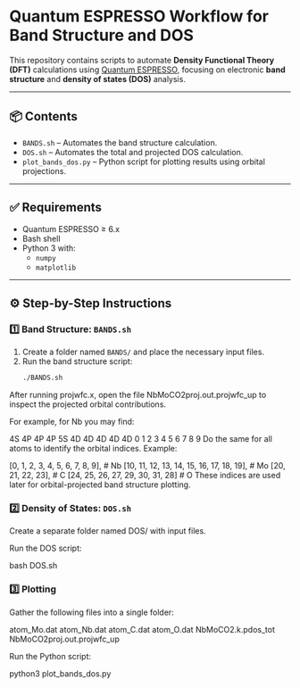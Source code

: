 # Quantum ESPRESSO Workflow for Band Structure and DOS

This repository contains scripts to automate **Density Functional Theory (DFT)** calculations using [Quantum ESPRESSO](https://www.quantum-espresso.org/), focusing on electronic **band structure** and **density of states (DOS)** analysis.

---

## 📦 Contents

- `BANDS.sh` – Automates the band structure calculation.
- `DOS.sh` – Automates the total and projected DOS calculation.
- `plot_bands_dos.py` – Python script for plotting results using orbital projections.

---

## ✅ Requirements

- Quantum ESPRESSO ≥ 6.x  
- Bash shell  
- Python 3 with:
  - `numpy`
  - `matplotlib`

---

## ⚙️ Step-by-Step Instructions

### 1️⃣ Band Structure: `BANDS.sh`

1. Create a folder named `BANDS/` and place the necessary input files.
2. Run the band structure script:
   ```bash
   ./BANDS.sh
After running projwfc.x, open the file NbMoCO2proj.out.projwfc_up to inspect the projected orbital contributions.

For example, for Nb you may find:

4S 4P 4P 4P 5S 4D 4D 4D 4D 4D
0  1  2  3  4  5  6  7  8  9
Do the same for all atoms to identify the orbital indices. Example:

[0, 1, 2, 3, 4, 5, 6, 7, 8, 9],         # Nb
[10, 11, 12, 13, 14, 15, 16, 17, 18, 19], # Mo
[20, 21, 22, 23],                        # C
[24, 25, 26, 27, 29, 30, 31, 28]         # O
These indices are used later for orbital-projected band structure plotting.

### 2️⃣ Density of States: `DOS.sh` 
Create a separate folder named DOS/ with input files.

Run the DOS script:

bash DOS.sh


### 3️⃣ Plotting
Gather the following files into a single folder:

atom_Mo.dat
atom_Nb.dat
atom_C.dat
atom_O.dat
NbMoCO2.k.pdos_tot
NbMoCO2proj.out.projwfc_up

Run the Python script:

python3 plot_bands_dos.py
